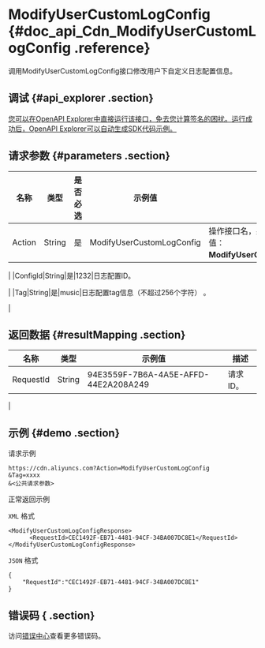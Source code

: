 # ModifyUserCustomLogConfig {#doc_api_Cdn_ModifyUserCustomLogConfig .reference}

调用ModifyUserCustomLogConfig接口修改用户下自定义日志配置信息。

## 调试 {#api_explorer .section}

[您可以在OpenAPI Explorer中直接运行该接口，免去您计算签名的困扰。运行成功后，OpenAPI Explorer可以自动生成SDK代码示例。](https://api.aliyun.com/#product=Cdn&api=ModifyUserCustomLogConfig&type=RPC&version=2014-11-11)

## 请求参数 {#parameters .section}

|名称|类型|是否必选|示例值|描述|
|--|--|----|---|--|
|Action|String|是|ModifyUserCustomLogConfig|操作接口名，系统规定参数，取值：**ModifyUserCustomLogConfig**。

 |
|ConfigId|String|是|1232|日志配置ID。

 |
|Tag|String|是|music|日志配置tag信息（不超过256个字符） 。

 |

## 返回数据 {#resultMapping .section}

|名称|类型|示例值|描述|
|--|--|---|--|
|RequestId|String|94E3559F-7B6A-4A5E-AFFD-44E2A208A249|请求ID。

 |

## 示例 {#demo .section}

请求示例

``` {#request_demo}
https://cdn.aliyuncs.com?Action=ModifyUserCustomLogConfig
&Tag=xxxx
&<公共请求参数>
```

正常返回示例

`XML` 格式

``` {#xml_return_success_demo}
<ModifyUserCustomLogConfigResponse>
	  <RequestId>CEC1492F-EB71-4481-94CF-34BA007DC8E1</RequestId>
</ModifyUserCustomLogConfigResponse>
```

`JSON` 格式

``` {#json_return_success_demo}
{
	"RequestId":"CEC1492F-EB71-4481-94CF-34BA007DC8E1"
}
```

## 错误码 { .section}

访问[错误中心](https://error-center.aliyun.com/status/product/Cdn)查看更多错误码。

